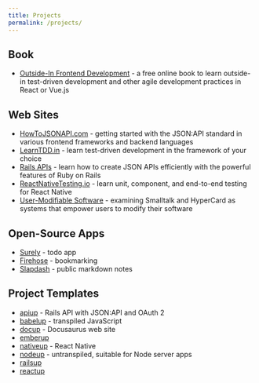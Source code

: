 ```yaml
---
title: Projects
permalink: /projects/
---
```


## Book

* [Outside-In Frontend Development](https://outsidein.dev) - a free online book to learn outside-in test-driven development and other agile development practices in React or Vue.js

## Web Sites

* [HowToJSONAPI.com](https://howtojsonapi.com) - getting started with the JSON:API standard in various frontend frameworks and backend languages
* [LearnTDD.in](https://learntdd.in) - learn test-driven development in the framework of your choice
* [Rails APIs](/railsapis/) - learn how to create JSON APIs efficiently with the powerful features of Ruby on Rails
* [ReactNativeTesting.io](https://reactnativetesting.io) - learn unit, component, and end-to-end testing for React Native
* [User-Modifiable Software](https://usermodifiable.software/) - examining Smalltalk and HyperCard as systems that empower users to modify their software

## Open-Source Apps

* [Surely](https://github.com/CodingItWrong/surely-expo) - todo app
* [Firehose](https://github.com/CodingItWrong/firehose-expo) - bookmarking
* [Slapdash](https://github.com/CodingItWrong/slapdash) - public markdown notes

## Project Templates

* [apiup](https://github.com/CodingItWrong/apiup) - Rails API with JSON:API and OAuth 2
* [babelup](https://github.com/CodingItWrong/babelup) - transpiled JavaScript
* [docup](https://github.com/CodingItWrong/docup) - Docusaurus web site
* [emberup](https://github.com/CodingItWrong/emberup)
* [nativeup](https://github.com/CodingItWrong/nativeup) - React Native
* [nodeup](https://github.com/CodingItWrong/nodeup) - untranspiled, suitable for Node server apps
* [railsup](https://github.com/CodingItWrong/rails-template)
* [reactup](https://github.com/CodingItWrong/reactup)
